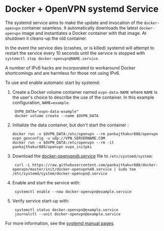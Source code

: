 # Docker + OpenVPN systemd Service

The systemd service aims to make the update and invocation of the
`docker-openvpn` container seamless.  It automatically downloads the latest
`docker-openvpn` image and instantiates a Docker container with that image.  At
shutdown it cleans-up the old container.

In the event the service dies (crashes, or is killed) systemd will attempt to
restart the service every 10 seconds until the service is stopped with
`systemctl stop docker-openvpn@NAME.service`.

A number of IPv6 hacks are incorporated to workaround Docker shortcomings and
are harmless for those not using IPv6.

To use and enable automatic start by systemd:

1. Create a Docker volume container named `ovpn-data-NAME` where `NAME` is the
   user's choice to describe the use of the container.  In this example
   configuration, `NAME=example`.
   
        OVPN_DATA="ovpn-data-example"
        docker volume create --name $OVPN_DATA
   
2. Initialize the data container, but don't start the container :
   
       docker run -v $OVPN_DATA:/etc/openvpn --rm pankajthakur888/openvpn ovpn_genconfig -u udp://VPN.SERVERNAME.COM
       docker run -v $OVPN_DATA:/etc/openvpn --rm -it pankajthakur888/openvpn ovpn_initpki
   
3. Download the [docker-openvpn@.service](https://raw.githubusercontent.com/pankajthakur888/docker-openvpn/master/init/docker-openvpn%40.service)
   file to `/etc/systemd/system`:

        curl -L https://raw.githubusercontent.com/pankajthakur888/docker-openvpn/master/init/docker-openvpn%40.service | sudo tee /etc/systemd/system/docker-openvpn@.service

4. Enable and start the service with:

        systemctl enable --now docker-openvpn@example.service

5. Verify service start-up with:

        systemctl status docker-openvpn@example.service
        journalctl --unit docker-openvpn@example.service

For more information, see the [systemd manual pages](https://www.freedesktop.org/software/systemd/man/index.html).
